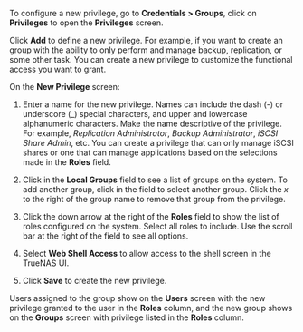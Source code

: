 &NewLine;

To configure a new privilege, go to **Credentials > Groups**, click on **Privileges** to open the **Privileges** screen.

Click **Add** to define a new privilege. For example, if you want to create an group with the ability to only perform and manage backup, replication, or some other task.
You can create a new privilege to customize the functional access you want to grant.

On the **New Privilege** screen:

1. Enter a name for the new privilege. Names can include the dash (-) or underscore (_) special characters, and upper and lowercase alphanumeric characters.
 Make the name descriptive of the privilege. For example, *Replication Administrator*, *Backup Administrator*, *iSCSI Share Admin*, etc.
 You can create a privilege that can only manage iSCSI shares or one that can manage applications based on the selections made in the **Roles** field.

2. Click in the **Local Groups** field to see a list of groups on the system. To add another group, click in the field to select another group.
 Click the *x* to the right of the group name to remove that group from the privilege.

3. Click the down arrow at the right of the **Roles** field to show the list of roles configured on the system. Select all roles to include.
 Use the scroll bar at the right of the field to see all options.

4. Select **Web Shell Access** to allow access to the shell screen in the TrueNAS UI.

5. Click **Save** to create the new privilege.

Users assigned to the group show on the **Users** screen with the new privilege granted to the user in the **Roles** column, and the new group shows on the **Groups** screen with privilege listed in the **Roles** column.